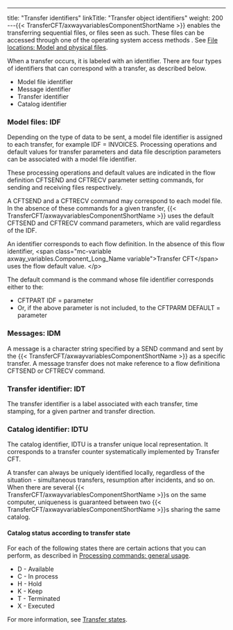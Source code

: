 ---
title: "Transfer  identifiers"
linkTitle: "Transfer object identifiers"
weight: 200
---{{< TransferCFT/axwayvariablesComponentShortName  >}} enables the transferring sequential files, or files seen
as such. These files can be accessed through one of the operating system
access methods . See [File locations: Model and physical files](../../create_transfers_start_here/model_and_physical_file_concepts).

When a transfer occurs, it is labeled with an identifier. There are
four types of identifiers that can correspond with a transfer, as described
below.

* Model
    file identifier
* Message
    identifier
* Transfer
    identifier
* Catalog
    identifier

<span id="Model_files__IDF"></span>

### Model files: IDF

Depending on the type of data to be sent, a model file identifier is assigned to each transfer, for example
IDF = INVOICES. Processing operations and default values for transfer
parameters and data file description parameters can be associated with
a model file identifier.

These processing operations and default values are indicated in the flow definition
CFTSEND and CFTRECV parameter setting commands, for sending and receiving
files respectively.

A CFTSEND and a CFTRECV command may correspond to each model
file. In the absence of these commands for a given transfer, {{< TransferCFT/axwayvariablesComponentShortName  >}} uses the default CFTSEND and CFTRECV command parameters, which are
valid regardless of the IDF.

An identifier corresponds to each flow definition. In the absence of this flow identifier, &lt;span class="mc-variable axway_variables.Component_Long_Name variable">Transfer CFT&lt;/span> uses the flow default value.
&lt;/p>

The default command is the command whose file identifier corresponds either to the:

* CFTPART
    IDF = parameter
* Or, if the above
    parameter is not included, to the CFTPARM DEFAULT
    = parameter

<span id="Messages__IDM"></span>

### Messages: IDM

A message is a character string specified by a SEND command and sent
by the {{< TransferCFT/axwayvariablesComponentShortName  >}} as a specific transfer. A message transfer does not make reference to a flow definitiona CFTSEND or CFTRECV command.

<span id="Transfer_identifier__IDT"></span>

### Transfer identifier: IDT

The transfer identifier is a label associated with each transfer, time
stamping, for a given partner and transfer direction.

<span id="Catalog_identifier__IDTU"></span>

### Catalog identifier: IDTU

The catalog identifier, IDTU
is a transfer unique local representation. It corresponds to a transfer
counter systematically implemented by Transfer CFT.

A transfer can always be uniquely identified locally, regardless of
the situation - simultaneous transfers, resumption after incidents, and
so on. When there are several {{< TransferCFT/axwayvariablesComponentShortName  >}}s on the same computer, uniqueness
is guaranteed between two {{< TransferCFT/axwayvariablesComponentShortName  >}}s sharing the same catalog.

#### Catalog status according to transfer state

For each of the following states there are certain actions that you can perform, as described in [Processing commands: general usage](../../about_transfer_processing/proc_commands).

* D - Available
* C - In process
* H - Hold
* K - Keep
* T - Terminated
* X - Executed

For more information, see [Transfer states](../delayed_transfers).

